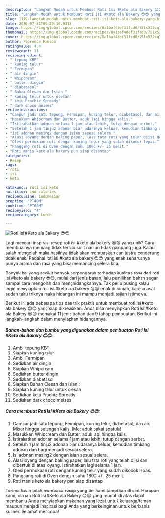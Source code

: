 ```yaml
---
description: "Langkah Mudah untuk Membuat Roti Isi #Keto ala Bakery 😍😍 yang Bisa Manjain Lidah"
title: "Langkah Mudah untuk Membuat Roti Isi #Keto ala Bakery 😍😍 yang Bisa Manjain Lidah"
slug: 1159-langkah-mudah-untuk-membuat-roti-isi-keto-ala-bakery-yang-bisa-manjain-lidah
date: 2020-07-31T09:20:10.931Z
image: https://img-global.cpcdn.com/recipes/8a1baf4def31fcd0/751x532cq70/roti-isi-keto-ala-bakery-😍😍-foto-resep-utama.jpg
thumbnail: https://img-global.cpcdn.com/recipes/8a1baf4def31fcd0/751x532cq70/roti-isi-keto-ala-bakery-😍😍-foto-resep-utama.jpg
cover: https://img-global.cpcdn.com/recipes/8a1baf4def31fcd0/751x532cq70/roti-isi-keto-ala-bakery-😍😍-foto-resep-utama.jpg
author: Florence Hanson
ratingvalue: 4.4
reviewcount: 11
recipeingredient:
- " tepung KBF"
- " kuning telur"
- " Fermipan"
- " air dingin"
- " Whipcream"
- " butter dingin"
- " diabetasol"
- " Bahan Olesan dan Isian "
- " kuning telur untuk olesan"
- " keju Prochiz Spready"
- " dark choco meises"
recipeinstructions:
- "Campur jadi satu tepung, Fermipan, kuning telur, diabetasol, dan air. Mixer hingga setengah kalis. (Me: aduk pakai spatula)"
- "Masukkan Whipcream dan Butter, aduk lagi hingga kalis."
- "Istirahatkan adonan selama 1 jam atau lebih, tutup dengan serbet."
- "Setelah 1 jam tinju2 adonan biar udaranya keluar, kemudian timbang adonan dan bagi menjadi sesuai selera."
- "Isi adonan masing2 dengan isian sesuai selera."
- "Alasi loyang dengan baking paper, lalu tata roti yang telah diisi dan dibentuk di atas loyang. Istirahatkan lagi selama 1 jam."
- "Olesi permukaan roti dengan kuning telur yang sudah dikocok lepas."
- "Panggang roti di Oven dengan suhu 180C +/- 25 menit."
- "Roti manis keto ala bakery pun siap disantap"
categories:
- Resep
tags:
- roti
- isi
- keto

katakunci: roti isi keto 
nutrition: 198 calories
recipecuisine: Indonesian
preptime: "PT40M"
cooktime: "PT60M"
recipeyield: "4"
recipecategory: Lunch

---
```



![Roti Isi #Keto ala Bakery 😍😍](https://img-global.cpcdn.com/recipes/8a1baf4def31fcd0/751x532cq70/roti-isi-keto-ala-bakery-😍😍-foto-resep-utama.jpg)

Lagi mencari inspirasi resep roti isi #keto ala bakery 😍😍 yang unik? Cara membuatnya memang tidak terlalu sulit namun tidak gampang juga. Kalau salah mengolah maka hasilnya tidak akan memuaskan dan justru cenderung tidak enak. Padahal roti isi #keto ala bakery 😍😍 yang enak seharusnya punya aroma dan rasa yang bisa memancing selera kita.



Banyak hal yang sedikit banyak berpengaruh terhadap kualitas rasa dari roti isi #keto ala bakery 😍😍, mulai dari jenis bahan, lalu pemilihan bahan segar sampai cara mengolah dan menghidangkannya. Tak perlu pusing kalau ingin menyiapkan roti isi #keto ala bakery 😍😍 enak di rumah, karena asal sudah tahu triknya maka hidangan ini mampu menjadi sajian istimewa.


Berikut ini ada beberapa tips dan trik praktis untuk membuat roti isi #keto ala bakery 😍😍 yang siap dikreasikan. Anda bisa menyiapkan Roti Isi #Keto ala Bakery 😍😍 memakai 11 jenis bahan dan 9 tahap pembuatan. Berikut ini langkah-langkah dalam menyiapkan hidangannya.

<!--inarticleads1-->

##### Bahan-bahan dan bumbu yang digunakan dalam pembuatan Roti Isi #Keto ala Bakery 😍😍:

1. Ambil  tepung KBF
1. Siapkan  kuning telur
1. Ambil  Fermipan
1. Sediakan  air dingin
1. Siapkan  Whipcream
1. Sediakan  butter dingin
1. Sediakan  diabetasol
1. Siapkan  Bahan Olesan dan Isian :
1. Siapkan  kuning telur untuk olesan
1. Sediakan  keju Prochiz Spready
1. Sediakan  dark choco meises




<!--inarticleads2-->

##### Cara membuat Roti Isi #Keto ala Bakery 😍😍:

1. Campur jadi satu tepung, Fermipan, kuning telur, diabetasol, dan air. Mixer hingga setengah kalis. (Me: aduk pakai spatula)
1. Masukkan Whipcream dan Butter, aduk lagi hingga kalis.
1. Istirahatkan adonan selama 1 jam atau lebih, tutup dengan serbet.
1. Setelah 1 jam tinju2 adonan biar udaranya keluar, kemudian timbang adonan dan bagi menjadi sesuai selera.
1. Isi adonan masing2 dengan isian sesuai selera.
1. Alasi loyang dengan baking paper, lalu tata roti yang telah diisi dan dibentuk di atas loyang. Istirahatkan lagi selama 1 jam.
1. Olesi permukaan roti dengan kuning telur yang sudah dikocok lepas.
1. Panggang roti di Oven dengan suhu 180C +/- 25 menit.
1. Roti manis keto ala bakery pun siap disantap




Terima kasih telah membaca resep yang tim kami tampilkan di sini. Harapan kami, olahan Roti Isi #Keto ala Bakery 😍😍 yang mudah di atas dapat membantu Anda menyiapkan makanan yang lezat untuk keluarga/teman maupun menjadi inspirasi bagi Anda yang berkeinginan untuk berbisnis kuliner. Selamat mencoba!
